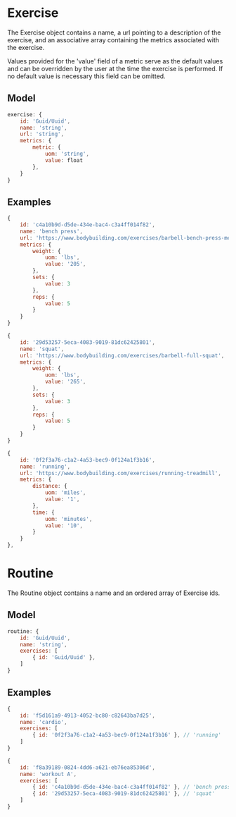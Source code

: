 # Exercise

The Exercise object contains a name, a url pointing to a description of the exercise, and an associative array containing the metrics associated with the exercise.

Values provided for the 'value' field of a metric serve as the default values and can be overridden by the user at the time the exercise is performed.  If no default value is necessary this field can be omitted.

## Model

```javascript
exercise: {
    id: 'Guid/Uuid',
    name: 'string',
    url: 'string',
    metrics: {
        metric: {
            uom: 'string',
            value: float
        },
    }
}
```

## Examples

```javascript
{ 
    id: 'c4a10b9d-d5de-434e-bac4-c3a4ff014f82',
    name: 'bench press',
    url: 'https://www.bodybuilding.com/exercises/barbell-bench-press-medium-grip',
    metrics: {
        weight: {
            uom: 'lbs',
            value: '205',
        },
        sets: {
            value: 3
        },
        reps: {
            value: 5
        }
    } 
}
```

```javascript
{ 
    id: '29d53257-5eca-4083-9019-81dc62425801',
    name: 'squat',
    url: 'https://www.bodybuilding.com/exercises/barbell-full-squat',
    metrics: {
        weight: {
            uom: 'lbs',
            value: '265',
        },
        sets: {
            value: 3
        },
        reps: {
            value: 5
        }
    } 
}
```

```javascript
{ 
    id: '0f2f3a76-c1a2-4a53-bec9-0f124a1f3b16',
    name: 'running',
    url: 'https://www.bodybuilding.com/exercises/running-treadmill',
    metrics: {
        distance: {
            uom: 'miles',
            value: '1',
        },
        time: {
            uom: 'minutes',
            value: '10',
        }
    } 
},
```

# Routine

The Routine object contains a name and an ordered array of Exercise ids.

## Model

```javascript
routine: {
    id: 'Guid/Uuid',
    name: 'string',
    exercises: [
        { id: 'Guid/Uuid' },
    ]
}
```

## Examples

```javascript
{
    id: 'f5d161a9-4913-4052-bc80-c82643ba7d25',
    name: 'cardio',
    exercises: [
        { id: '0f2f3a76-c1a2-4a53-bec9-0f124a1f3b16' }, // 'running'
    ]
}
```

```javascript
{
    id: 'f8a39189-0824-4dd6-a621-eb76ea85306d',
    name: 'workout A',
    exercises: [
        { id: 'c4a10b9d-d5de-434e-bac4-c3a4ff014f82' }, // 'bench press'
        { id: '29d53257-5eca-4083-9019-81dc62425801' }, // 'squat'
    ]
}
```
